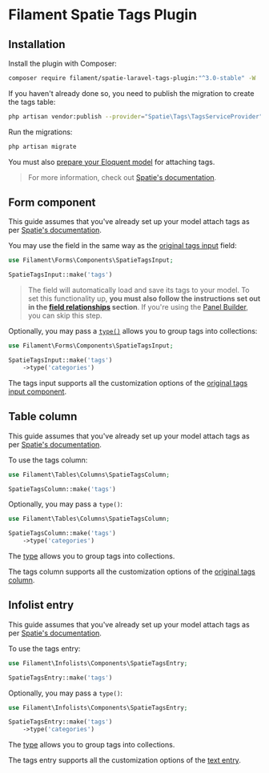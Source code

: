 # Filament Spatie Tags Plugin

## Installation

Install the plugin with Composer:

```bash
composer require filament/spatie-laravel-tags-plugin:"^3.0-stable" -W
```

If you haven't already done so, you need to publish the migration to create the tags table:

```bash
php artisan vendor:publish --provider="Spatie\Tags\TagsServiceProvider" --tag="tags-migrations"
```

Run the migrations:

```bash
php artisan migrate
```

You must also [prepare your Eloquent model](https://spatie.be/docs/laravel-tags/basic-usage/using-tags) for attaching tags.

> For more information, check out [Spatie's documentation](https://spatie.be/docs/laravel-tags).

## Form component

This guide assumes that you've already set up your model attach tags as per [Spatie's documentation](https://spatie.be/docs/laravel-tags/basic-usage/using-tags).

You may use the field in the same way as the [original tags input](https://filamentphp.com/docs/forms/fields/tags-input) field:

```php
use Filament\Forms\Components\SpatieTagsInput;

SpatieTagsInput::make('tags')
```

> The field will automatically load and save its tags to your model. To set this functionality up, **you must also follow the instructions set out in the [field relationships](https://filamentphp.com/docs/forms/getting-started#field-relationships) section**. If you're using the [Panel Builder](../panels), you can skip this step.

Optionally, you may pass a [`type()`](https://spatie.be/docs/laravel-tags/advanced-usage/using-types) allows you to group tags into collections:

```php
use Filament\Forms\Components\SpatieTagsInput;

SpatieTagsInput::make('tags')
    ->type('categories')
```

The tags input supports all the customization options of the [original tags input component](https://filamentphp.com/docs/forms/fields/tags-input).

## Table column

This guide assumes that you've already set up your model attach tags as per [Spatie's documentation](https://spatie.be/docs/laravel-tags/basic-usage/using-tags).

To use the tags column:

```php
use Filament\Tables\Columns\SpatieTagsColumn;

SpatieTagsColumn::make('tags')
```

Optionally, you may pass a `type()`:

```php
use Filament\Tables\Columns\SpatieTagsColumn;

SpatieTagsColumn::make('tags')
    ->type('categories')
```

The [type](https://spatie.be/docs/laravel-tags/advanced-usage/using-types) allows you to group tags into collections.

The tags column supports all the customization options of the [original tags column](https://filamentphp.com/docs/tables/columns/tags).

## Infolist entry

This guide assumes that you've already set up your model attach tags as per [Spatie's documentation](https://spatie.be/docs/laravel-tags/basic-usage/using-tags).

To use the tags entry:

```php
use Filament\Infolists\Components\SpatieTagsEntry;

SpatieTagsEntry::make('tags')
```

Optionally, you may pass a `type()`:

```php
use Filament\Infolists\Components\SpatieTagsEntry;

SpatieTagsEntry::make('tags')
    ->type('categories')
```

The [type](https://spatie.be/docs/laravel-tags/advanced-usage/using-types) allows you to group tags into collections.

The tags entry supports all the customization options of the [text entry](https://filamentphp.com/docs/infolists/entries/text).
